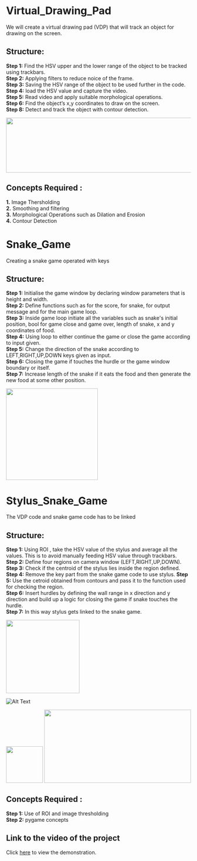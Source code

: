 # Virtual_Drawing_Pad
We will create a virtual drawing pad (VDP) that will track an object for drawing on the screen. 

## Structure: 
**Step 1:** Find the HSV upper and the lower range of the object to be tracked using trackbars.   
**Step 2:** Applying filters to reduce noice of the frame.  
**Step 3:** Saving the HSV range of the object to be used further in the code.   
**Step 4:** load the HSV value and capture the video.  
**Step 5:** Read video and apply suitable morphological operations.   
**Step 6:** Find the object’s x,y coordinates to draw on the screen.  
**Step 8:** Detect and track the object with contour detection.  

<img src="https://user-images.githubusercontent.com/88222317/136737452-e78d8dbe-fcbf-4203-8728-8dd554ae466b.png" data-canonical-src="https://user-images.githubusercontent.com/88222317/136737452-e78d8dbe-fcbf-4203-8728-8dd554ae466b.png" width="650" height="150" />



## Concepts Required :
**1.** Image Thersholding   
**2.** Smoothing and filtering   
**3.** Morphological Operations such as Dilation and Erosion  
**4.** Contour Detection  


# Snake_Game 
Creating a snake game operated with keys 

## Structure:   
**Step 1:** Initialise the game window by declaring window parameters that is height and width.  
**Step 2:** Define functions such as for the score, for snake, for output message and for the main game loop.  
**Step 3:** Inside game loop initiate all the variables such as snake's initial position, bool for game close and game over,
length of snake, x and y coordinates of food.   
**Step 4:** Using loop to either continue the game or close the game according to input given.  
**Step 5:** Change the direction of the snake according to LEFT,RIGHT,UP,DOWN keys given as input.  
**Step 6:** Closing the game if touches the hurdle or the game window boundary or itself.  
**Step 7:** Increase length of the snake if it eats the food and then generate the new food at some other position.  

<img src="https://user-images.githubusercontent.com/88222317/136739895-f3aaedca-1608-44f1-86f3-f5e8fc3c2340.png" data-canonical-src="https://user-images.githubusercontent.com/88222317/136739895-f3aaedca-1608-44f1-86f3-f5e8fc3c2340.png" width="250" height="250" />


# Stylus_Snake_Game  
The VDP code and snake game code has to be linked

## Structure:  
**Step 1:** Using ROI , take the HSV value of the stylus and average all the values. This is to avoid manually feeding HSV value through trackbars.  
**Step 2:** Define four regions on camera window (LEFT,RIGHT,UP,DOWN).  
**Step 3:** Check if the centroid of the stylus lies inside the region defined. 
**Step 4:** Remove the key part from the snake game code to use stylus.
**Step 5:** Use the cetroid obtained from contours and pass it to the function used for checking the region.  
**Step 6:** Insert hurdles by defining the wall range in x direction and y direction and build up a logic for closing the game if snake touches the hurdle.  
**Step 7:** In this way stylus gets linked to the snake game.

<img src="https://user-images.githubusercontent.com/88222317/136739953-27fbf93c-10e5-4714-b830-85949ca8bee8.png" data-canonical-src="https://user-images.githubusercontent.com/88222317/136739953-27fbf93c-10e5-4714-b830-85949ca8bee8.png" width="200" height="200" />

![Alt Text](https://user-images.githubusercontent.com/88222317/137592223-ddf9dbf7-e8df-4aa9-a799-8ca12ad58a32.gif)

<img src="https://user-images.githubusercontent.com/88222317/137592223-ddf9dbf7-e8df-4aa9-a799-8ca12ad58a32.gif" width="100" height="100" />

<img src="https://user-images.githubusercontent.com/88222317/136740038-152f74c1-1149-4f84-98fe-baf86739c25e.png" data-canonical-src="https://user-images.githubusercontent.com/88222317/136740038-152f74c1-1149-4f84-98fe-baf86739c25e.png" width="400" height="200" />

## Concepts Required :
**Step 1:** Use of ROI and image thresholding  
**Step 2:** pygame concepts   


## Link to the video of the project
Click [here](https://drive.google.com/drive/folders/1QKNdxNRJIFjskXf8WHzYAuR21d4I_RGY?usp=sharing) to view the demonstration. 
